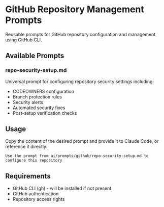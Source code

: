 # GitHub Repository Management Prompts

Reusable prompts for GitHub repository configuration and management using GitHub CLI.

## Available Prompts

### repo-security-setup.md
Universal prompt for configuring repository security settings including:
- CODEOWNERS configuration
- Branch protection rules
- Security alerts
- Automated security fixes
- Post-setup verification checks

## Usage

Copy the content of the desired prompt and provide it to Claude Code, or reference it directly:

```
Use the prompt from ai/prompts/github/repo-security-setup.md to configure this repository
```

## Requirements

- GitHub CLI (gh) - will be installed if not present
- GitHub authentication
- Repository access rights
